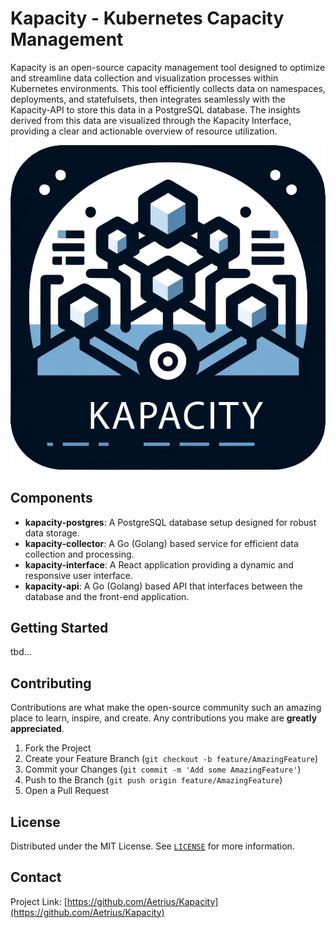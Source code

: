 # Kapacity -  Kubernetes Capacity Management

Kapacity is an open-source capacity management tool designed to optimize and streamline data collection and visualization processes within Kubernetes environments. This tool efficiently collects data on namespaces, deployments, and statefulsets, then integrates seamlessly with the Kapacity-API to store this data in a PostgreSQL database. The insights derived from this data are visualized through the Kapacity Interface, providing a clear and actionable overview of resource utilization.

![kapacity image](images/kapacity4.png)

## Components

- **kapacity-postgres**: A PostgreSQL database setup designed for robust data storage.
- **kapacity-collector**: A Go (Golang) based service for efficient data collection and processing.
- **kapacity-interface**: A React application providing a dynamic and responsive user interface.
- **kapacity-api**: A Go (Golang) based API that interfaces between the database and the front-end application.

## Getting Started

tbd...



## Contributing

Contributions are what make the open-source community such an amazing place to learn, inspire, and create. Any contributions you make are **greatly appreciated**.

1. Fork the Project
2. Create your Feature Branch (`git checkout -b feature/AmazingFeature`)
3. Commit your Changes (`git commit -m 'Add some AmazingFeature'`)
4. Push to the Branch (`git push origin feature/AmazingFeature`)
5. Open a Pull Request

## License

Distributed under the MIT License. See [`LICENSE`](https://github.com/Aetrius/Kapacity/blob/main/LICENSE) for more information.

## Contact

Project Link: [https://github.com/Aetrius/Kapacity](https://github.com/Aetrius/Kapacity)
